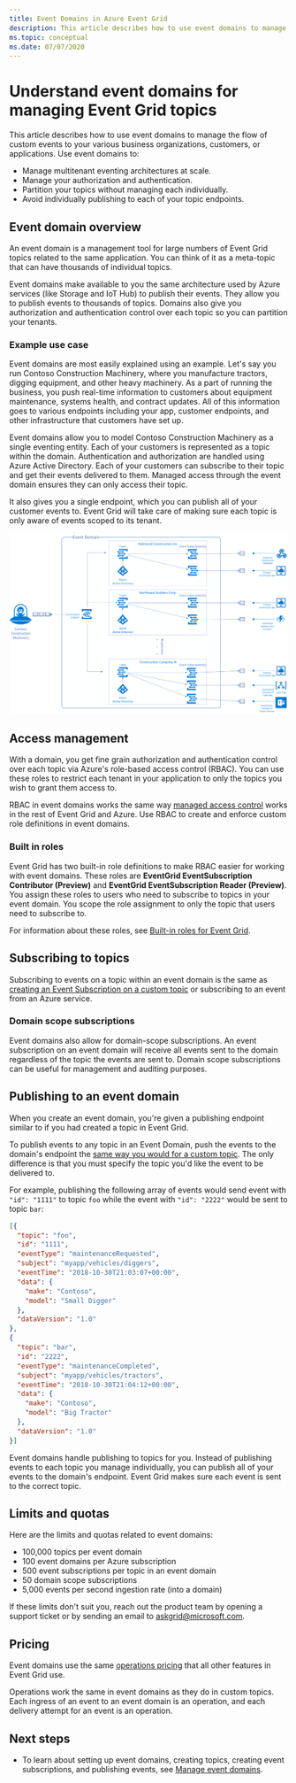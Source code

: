 ```yaml
---
title: Event Domains in Azure Event Grid
description: This article describes how to use event domains to manage the flow of custom events to your various business organizations, customers, or applications.
ms.topic: conceptual
ms.date: 07/07/2020
---
```


# Understand event domains for managing Event Grid topics

This article describes how to use event domains to manage the flow of custom events to your various business organizations, customers, or applications. Use event domains to:

* Manage multitenant eventing architectures at scale.
* Manage your authorization and authentication.
* Partition your topics without managing each individually.
* Avoid individually publishing to each of your topic endpoints.

## Event domain overview

An event domain is a management tool for large numbers of Event Grid topics related to the same application. You can think of it as a meta-topic that can have thousands of individual topics.

Event domains make available to you the same architecture used by Azure services (like Storage and IoT Hub) to publish their events. They allow you to publish events to thousands of topics. Domains also give you authorization and authentication control over each topic so you can partition your tenants.

### Example use case

Event domains are most easily explained using an example. Let's say you run Contoso Construction Machinery, where you manufacture tractors, digging equipment, and other heavy machinery. As a part of running the business, you push real-time information to customers about equipment maintenance, systems health, and contract updates. All of this information goes to various endpoints including your app, customer endpoints, and other infrastructure that customers have set up.

Event domains allow you to model Contoso Construction Machinery as a single eventing entity. Each of your customers is represented as a topic within the domain. Authentication and authorization are handled using Azure Active Directory. Each of your customers can subscribe to their topic and get their events delivered to them. Managed access through the event domain ensures they can only access their topic.

It also gives you a single endpoint, which you can publish all of your customer events to. Event Grid will take care of making sure each topic is only aware of events scoped to its tenant.

![Contoso Construction Example](./media/event-domains/contoso-construction-example.png)

## Access management

With a domain, you get fine grain authorization and authentication control over each topic via Azure's role-based access control (RBAC). You can use these roles to restrict each tenant in your application to only the topics you wish to grant them access to.

RBAC in event domains works the same way [managed access control](security-authorization.md) works in the rest of Event Grid and Azure. Use RBAC to create and enforce custom role definitions in event domains.

### Built in roles

Event Grid has two built-in role definitions to make RBAC easier for working with event domains. These roles are **EventGrid EventSubscription Contributor (Preview)** and **EventGrid EventSubscription Reader (Preview)**. You assign these roles to users who need to subscribe to topics in your event domain. You scope the role assignment to only the topic that users need to subscribe to.

For information about these roles, see [Built-in roles for Event Grid](security-authorization.md#built-in-roles).

## Subscribing to topics

Subscribing to events on a topic within an event domain is the same as [creating an Event Subscription on a custom topic](./custom-event-quickstart.md) or subscribing to an event from an Azure service.

### Domain scope subscriptions

Event domains also allow for domain-scope subscriptions. An event subscription on an event domain will receive all events sent to the domain regardless of the topic the events are sent to. Domain scope subscriptions can be useful for management and auditing purposes.

## Publishing to an event domain

When you create an event domain, you're given a publishing endpoint similar to if you had created a topic in Event Grid. 

To publish events to any topic in an Event Domain, push the events to the domain's endpoint the [same way you would for a custom topic](./post-to-custom-topic.md). The only difference is that you must specify the topic you'd like the event to be delivered to.

For example, publishing the following array of events would send event with `"id": "1111"` to topic `foo` while the event with `"id": "2222"` would be sent to topic `bar`:

```json
[{
  "topic": "foo",
  "id": "1111",
  "eventType": "maintenanceRequested",
  "subject": "myapp/vehicles/diggers",
  "eventTime": "2018-10-30T21:03:07+00:00",
  "data": {
    "make": "Contoso",
    "model": "Small Digger"
  },
  "dataVersion": "1.0"
},
{
  "topic": "bar",
  "id": "2222",
  "eventType": "maintenanceCompleted",
  "subject": "myapp/vehicles/tractors",
  "eventTime": "2018-10-30T21:04:12+00:00",
  "data": {
    "make": "Contoso",
    "model": "Big Tractor"
  },
  "dataVersion": "1.0"
}]
```

Event domains handle publishing to topics for you. Instead of publishing events to each topic you manage individually, you can publish all of your events to the domain's endpoint. Event Grid makes sure each event is sent to the correct topic.

## Limits and quotas
Here are the limits and quotas related to event domains:

- 100,000 topics per event domain 
- 100 event domains per Azure subscription 
- 500 event subscriptions per topic in an event domain
- 50 domain scope subscriptions 
- 5,000 events per second ingestion rate (into a domain)

If these limits don't suit you, reach out the product team by opening a support ticket or by sending an email to [askgrid@microsoft.com](mailto:askgrid@microsoft.com). 

## Pricing
Event domains use the same [operations pricing](https://azure.microsoft.com/pricing/details/event-grid/) that all other features in Event Grid use.

Operations work the same in event domains as they do in custom topics. Each ingress of an event to an event domain is an operation, and each delivery attempt for an event is an operation.

## Next steps

* To learn about setting up event domains, creating topics, creating event subscriptions, and publishing events, see [Manage event domains](./how-to-event-domains.md).
